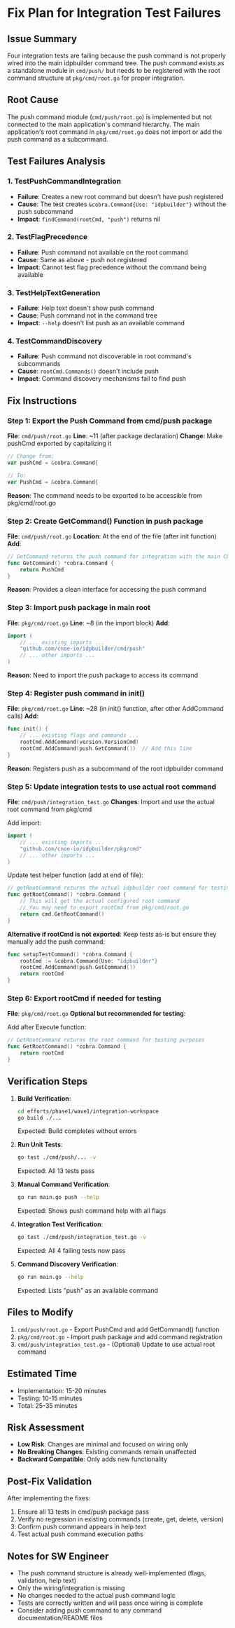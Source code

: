 # Fix Plan for Integration Test Failures

## Issue Summary
Four integration tests are failing because the push command is not properly wired into the main idpbuilder command tree. The push command exists as a standalone module in `cmd/push/` but needs to be registered with the root command structure at `pkg/cmd/root.go` for proper integration.

## Root Cause
The push command module (`cmd/push/root.go`) is implemented but not connected to the main application's command hierarchy. The main application's root command in `pkg/cmd/root.go` does not import or add the push command as a subcommand.

## Test Failures Analysis

### 1. TestPushCommandIntegration
- **Failure**: Creates a new root command but doesn't have push registered
- **Cause**: The test creates `&cobra.Command{Use: "idpbuilder"}` without the push subcommand
- **Impact**: `findCommand(rootCmd, "push")` returns nil

### 2. TestFlagPrecedence
- **Failure**: Push command not available on the root command
- **Cause**: Same as above - push not registered
- **Impact**: Cannot test flag precedence without the command being available

### 3. TestHelpTextGeneration
- **Failure**: Help text doesn't show push command
- **Cause**: Push command not in the command tree
- **Impact**: `--help` doesn't list push as an available command

### 4. TestCommandDiscovery
- **Failure**: Push command not discoverable in root command's subcommands
- **Cause**: `rootCmd.Commands()` doesn't include push
- **Impact**: Command discovery mechanisms fail to find push

## Fix Instructions

### Step 1: Export the Push Command from cmd/push package
**File**: `cmd/push/root.go`
**Line**: ~11 (after package declaration)
**Change**: Make pushCmd exported by capitalizing it

```go
// Change from:
var pushCmd = &cobra.Command{

// To:
var PushCmd = &cobra.Command{
```

**Reason**: The command needs to be exported to be accessible from pkg/cmd/root.go

### Step 2: Create GetCommand() Function in push package
**File**: `cmd/push/root.go`
**Location**: At the end of the file (after init function)
**Add**:

```go
// GetCommand returns the push command for integration with the main CLI
func GetCommand() *cobra.Command {
    return PushCmd
}
```

**Reason**: Provides a clean interface for accessing the push command

### Step 3: Import push package in main root
**File**: `pkg/cmd/root.go`
**Line**: ~8 (in the import block)
**Add**:

```go
import (
    // ... existing imports ...
    "github.com/cnoe-io/idpbuilder/cmd/push"
    // ... other imports ...
)
```

**Reason**: Need to import the push package to access its command

### Step 4: Register push command in init()
**File**: `pkg/cmd/root.go`
**Line**: ~28 (in init() function, after other AddCommand calls)
**Add**:

```go
func init() {
    // ... existing flags and commands ...
    rootCmd.AddCommand(version.VersionCmd)
    rootCmd.AddCommand(push.GetCommand())  // Add this line
}
```

**Reason**: Registers push as a subcommand of the root idpbuilder command

### Step 5: Update integration tests to use actual root command
**File**: `cmd/push/integration_test.go`
**Changes**: Import and use the actual root command from pkg/cmd

Add import:
```go
import (
    // ... existing imports ...
    "github.com/cnoe-io/idpbuilder/pkg/cmd"
    // ... other imports ...
)
```

Update test helper function (add at end of file):
```go
// getRootCommand returns the actual idpbuilder root command for testing
func getRootCommand() *cobra.Command {
    // This will get the actual configured root command
    // You may need to export rootCmd from pkg/cmd/root.go
    return cmd.GetRootCommand()
}
```

**Alternative if rootCmd is not exported**: Keep tests as-is but ensure they manually add the push command:
```go
func setupTestCommand() *cobra.Command {
    rootCmd := &cobra.Command{Use: "idpbuilder"}
    rootCmd.AddCommand(push.GetCommand())
    return rootCmd
}
```

### Step 6: Export rootCmd if needed for testing
**File**: `pkg/cmd/root.go`
**Optional but recommended for testing**:

Add after Execute function:
```go
// GetRootCommand returns the root command for testing purposes
func GetRootCommand() *cobra.Command {
    return rootCmd
}
```

## Verification Steps

1. **Build Verification**:
   ```bash
   cd efforts/phase1/wave1/integration-workspace
   go build ./...
   ```
   Expected: Build completes without errors

2. **Run Unit Tests**:
   ```bash
   go test ./cmd/push/... -v
   ```
   Expected: All 13 tests pass

3. **Manual Command Verification**:
   ```bash
   go run main.go push --help
   ```
   Expected: Shows push command help with all flags

4. **Integration Test Verification**:
   ```bash
   go test ./cmd/push/integration_test.go -v
   ```
   Expected: All 4 failing tests now pass

5. **Command Discovery Verification**:
   ```bash
   go run main.go --help
   ```
   Expected: Lists "push" as an available command

## Files to Modify

1. `cmd/push/root.go` - Export PushCmd and add GetCommand() function
2. `pkg/cmd/root.go` - Import push package and add command registration
3. `cmd/push/integration_test.go` - (Optional) Update to use actual root command

## Estimated Time
- Implementation: 15-20 minutes
- Testing: 10-15 minutes
- Total: 25-35 minutes

## Risk Assessment
- **Low Risk**: Changes are minimal and focused on wiring only
- **No Breaking Changes**: Existing commands remain unaffected
- **Backward Compatible**: Only adds new functionality

## Post-Fix Validation
After implementing the fixes:
1. Ensure all 13 tests in cmd/push package pass
2. Verify no regression in existing commands (create, get, delete, version)
3. Confirm push command appears in help text
4. Test actual push command execution paths

## Notes for SW Engineer
- The push command structure is already well-implemented (flags, validation, help text)
- Only the wiring/integration is missing
- No changes needed to the actual push command logic
- Tests are correctly written and will pass once wiring is complete
- Consider adding push command to any command documentation/README files